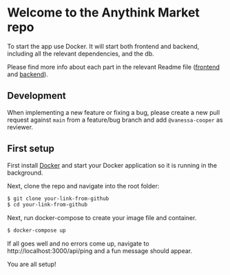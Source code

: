 # Welcome to the Anythink Market repo

To start the app use Docker. It will start both frontend and backend, including all the relevant dependencies, and the db.

Please find more info about each part in the relevant Readme file ([frontend](frontend/readme.md) and [backend](backend/README.md)).

## Development

When implementing a new feature or fixing a bug, please create a new pull request against `main` from a feature/bug branch and add `@vanessa-cooper` as reviewer.

## First setup

First install [Docker](https://docs.docker.com/get-docker/) and start your Docker application so it is running in the background. 

Next, clone the repo and navigate into the root folder:

```sh
$ git clone your-link-from-github
$ cd your-link-from-github
```
Next, run docker-compose to create your image file and container. 

```sh
$ docker-compose up
```

If all goes well and no errors come up, navigate to http://localhost:3000/api/ping and a fun message should appear. 

You are all setup!
